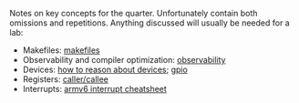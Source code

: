 Notes on key concepts for the quarter.  Unfortunately contain 
both omissions and repetitions.  Anything discussed will usually
be needed for a lab:

 - Makefiles: [makefiles](makefiles/README.md)
 - Observability and compiler optimization: 
   [observability](observability/README.md)
 - Devices: [how to reason about devices](devices/DEVICES.md); 
   [gpio](devices/GPIO.md)
 - Registers: [caller/callee](caller-callee/README.md)
 - Interrupts: [armv6 interrupt cheatsheet](interrupts/INTERRUPT-CHEAT-SHEET.md)
